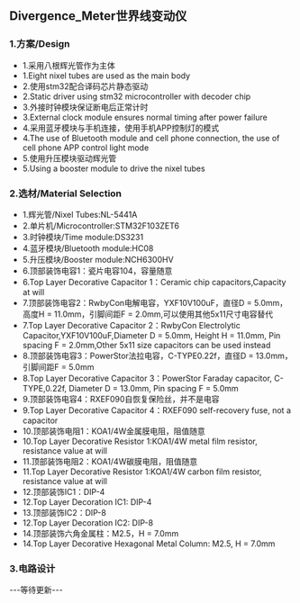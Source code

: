 ## Divergence_Meter世界线变动仪
### 1.方案/Design
  * 1.采用八根辉光管作为主体
  * 1.Eight nixel tubes are used as the main body
  * 2.使用stm32配合译码芯片静态驱动
  * 2.Static driver using stm32 microcontroller with decoder chip
  * 3.外接时钟模块保证断电后正常计时
  * 3.External clock module ensures normal timing after power failure
  * 4.采用蓝牙模块与手机连接，使用手机APP控制灯的模式
  * 4.The use of Bluetooth module and cell phone connection, the use of cell phone APP control light mode
  * 5.使用升压模块驱动辉光管
  * 5.Using a booster module to drive the nixel tubes
### 2.选材/Material Selection
  * 1.辉光管/Nixel Tubes:NL-5441A
  * 2.单片机/Microcontroller:STM32F103ZET6
  * 3.时钟模块/Time module:DS3231
  * 4.蓝牙模块/Bluetooth module:HC08
  * 5.升压模块/Booster module:NCH6300HV
  * 6.顶部装饰电容1：瓷片电容104，容量随意
  * 6.Top Layer Decorative Capacitor 1：Ceramic chip capacitors,Capacity at will
  * 7.顶部装饰电容2：RwbyCon电解电容，YXF10V100uF，直径D = 5.0mm，高度H = 11.0mm，引脚间距F = 2.0mm,可以使用其他5x11尺寸电容替代
  * 7.Top Layer Decorative Capacitor 2：RwbyCon Electrolytic Capacitor,YXF10V100uF,Diameter D = 5.0mm, Height H = 11.0mm, Pin spacing F = 2.0mm,Other 5x11 size capacitors can be used instead
  * 8.顶部装饰电容3：PowerStor法拉电容，C-TYPE0.22f，直径D = 13.0mm，引脚间距F = 5.0mm
  * 8.Top Layer Decorative Capacitor 3：PowerStor Faraday capacitor, C-TYPE,0.22f, Diameter D = 13.0mm, Pin spacing F = 5.0mm
  * 9.顶部装饰电容4：RXEF090自恢复保险丝，并不是电容
  * 9.Top Layer Decorative Capacitor 4：RXEF090 self-recovery fuse, not a capacitor
  * 10.顶部装饰电阻1：KOA1/4W金属膜电阻，阻值随意
  * 10.Top Layer Decorative Resistor 1:KOA1/4W metal film resistor, resistance value at will
  * 11.顶部装饰电阻2：KOA1/4W碳膜电阻，阻值随意
  * 11.Top Layer Decorative Resistor 1:KOA1/4W carbon film resistor, resistance value at will
  * 12.顶部装饰IC1：DIP-4
  * 12.Top Layer Decoration IC1: DIP-4
  * 13.顶部装饰IC2：DIP-8
  * 12.Top Layer Decoration IC2: DIP-8
  * 14.顶部装饰六角金属柱：M2.5，H = 7.0mm
  * 14.Top Layer Decorative Hexagonal Metal Column: M2.5, H = 7.0mm
### 3.电路设计
---等待更新---
